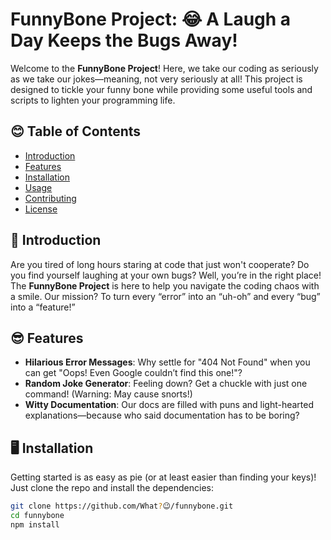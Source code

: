 # FunnyBone Project: 😂 A Laugh a Day Keeps the Bugs Away! 

Welcome to the **FunnyBone Project**! Here, we take our coding as seriously as we take our jokes—meaning, not very seriously at all! This project is designed to tickle your funny bone while providing some useful tools and scripts to lighten your programming life.

## 😊 Table of Contents 
- [Introduction](#introduction)
- [Features](#features)
- [Installation](#installation)
- [Usage](#usage)
- [Contributing](#contributing)
- [License](#license) 

## 📝 Introduction 

Are you tired of long hours staring at code that just won't cooperate? Do you find yourself laughing at your own bugs? Well, you’re in the right place! The **FunnyBone Project** is here to help you navigate the coding chaos with a smile. Our mission? To turn every “error” into an “uh-oh” and every “bug” into a “feature!”

## 😎 Features

- **Hilarious Error Messages**: Why settle for "404 Not Found" when you can get "Oops! Even Google couldn’t find this one!"?
- **Random Joke Generator**: Feeling down? Get a chuckle with just one command! (Warning: May cause snorts!)
- **Witty Documentation**: Our docs are filled with puns and light-hearted explanations—because who said documentation has to be boring?

## 🖥 Installation

Getting started is as easy as pie (or at least easier than finding your keys)! Just clone the repo and install the dependencies:

```bash
git clone https://github.com/What?😉/funnybone.git
cd funnybone
npm install
